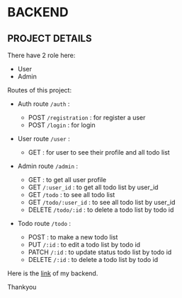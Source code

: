 # BACKEND

## PROJECT DETAILS

There have 2 role here:
- User
- Admin

Routes of this project:
- Auth route `/auth` :
  - POST `/registration` : for register a user
  - POST `/login` : for login

- User route `/user` :
  - GET : for user to see their profile and all todo list

- Admin route `/admin` :
  - GET : to get all user profile
  - GET `/:user_id` : to get all todo list by user_id
  - GET `/todo` : to see all todo list
  - GET `/todo/:user_id` : to see all todo list by user_id
  - DELETE `/todo/:id` : to delete a todo list by todo id

- Todo route `/todo` :
  - POST : to make a new todo list
  - PUT `/:id` : to edit a todo list by todo id
  - PATCH `/:id` : to update status todo list by todo id
  - DELETE `/:id` : to delete a todo list by todo id

Here is the [link](https://serene-sierra-14359-bfd563eafed9.herokuapp.com/) of my backend.

Thankyou